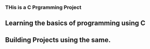### THis is a C Prgramming Project
## Learning the basics of programming using C
## Building Projects using the same.
